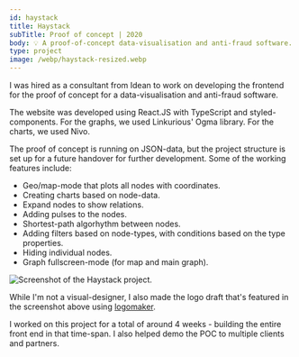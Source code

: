 ```yaml
---
id: haystack
title: Haystack
subTitle: Proof of concept | 2020
body: 💡 A proof-of-concept data-visualisation and anti-fraud software. Project while at Idean.
type: project
image: /webp/haystack-resized.webp
---
```


I was hired as a consultant from Idean to work
on developing the frontend for the proof of
concept for a data-visualisation and anti-fraud
software.

The website was developed using React.JS with
TypeScript and styled-components. For the
graphs, we used Linkurious' Ogma library. For
the charts, we used Nivo.

The proof of concept is running on JSON-data,
but the project structure is set up for a
future handover for further development. Some
of the working features include:

- Geo/map-mode that plots all nodes with coordinates.
- Creating charts based on node-data.
- Expand nodes to show relations.
- Adding pulses to the nodes.
- Shortest-path algorhythm between nodes.
- Adding filters based on node-types, with conditions based on the type properties.
- Hiding individual nodes.
- Graph fullscreen-mode (for map and main graph).

![Screenshot of the Haystack project.](/webp/haystack-resized.webp)

While I'm not a visual-designer, I also made
the logo draft that's featured in the
screenshot above using [logomaker](https://logomaker.thehoth.com/).

I worked on this project for a total of around
4 weeks - building the entire front end in that
time-span. I also helped demo the POC to
multiple clients and partners.

